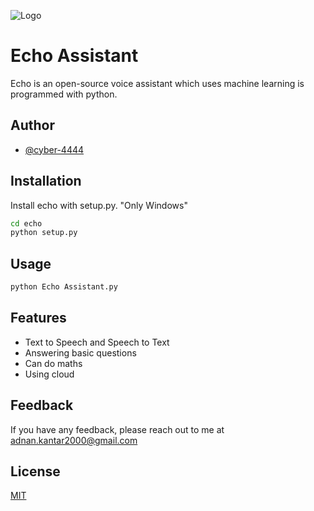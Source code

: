 
![Logo](https://raw.githubusercontent.com/cyber-4444/echo/main/images/gradiant_logo.png)


    
# Echo Assistant
Echo is an open-source voice assistant which uses machine learning is programmed with python.


## Author

- [@cyber-4444](https://github.com/cyber-4444/)

  
## Installation

Install echo with setup.py. "Only Windows"

```bash
cd echo
python setup.py
```
    
## Usage

```python
python Echo Assistant.py
```

  
## Features

- Text to Speech and Speech to Text
- Answering basic questions
- Can do maths
- Using cloud

  
## Feedback

If you have any feedback, please reach out to me at adnan.kantar2000@gmail.com

  
## License

[MIT](https://choosealicense.com/licenses/mit/)

  
